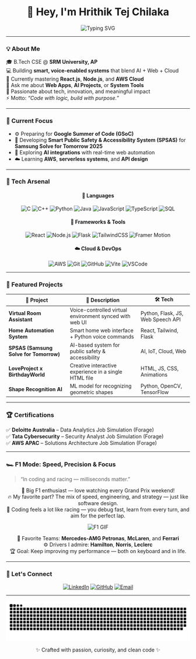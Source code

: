 <!-- Futuristic GitHub Profile README for Hrithik Tej Chilaka -->

<h1 align="center">👋 Hey, I'm Hrithik Tej Chilaka</h1>

<p align="center">
  <img src="https://readme-typing-svg.herokuapp.com?font=JetBrains+Mono&size=20&pause=1000&color=00FFFF&center=true&vCenter=true&width=450&lines=Full+Stack+Developer;AI+%26+Cloud+Explorer;Innovator+at+Heart;Always+Learning+and+Building" alt="Typing SVG" />
</p>

---

### 💡 About Me

🎓 B.Tech CSE @ **SRM University, AP**  
💻 Building **smart, voice-enabled systems** that blend AI + Web + Cloud  
🌱 Currently mastering **React.js**, **Node.js**, and **AWS Cloud**  
💬 Ask me about **Web Apps**, **AI Projects**, or **System Tools**  
💖 Passionate about tech, innovation, and meaningful impact  
⚡ Motto: *“Code with logic, build with purpose.”*

---

### 🧠 Current Focus

- ⚙️ Preparing for **Google Summer of Code (GSoC)**  
- 🚀 Developing **Smart Public Safety & Accessibility System (SPSAS)** for **Samsung Solve for Tomorrow 2025**  
- 🧩 Exploring **AI integrations** with real-time web automation  
- ☁️ Learning **AWS**, **serverless systems**, and **API design**

---

### 🧰 Tech Arsenal

<div align="center">

#### 💬 Languages
![C](https://img.shields.io/badge/C-00599C?style=for-the-badge&logo=c&logoColor=white)
![C++](https://img.shields.io/badge/C++-00599C?style=for-the-badge&logo=cplusplus&logoColor=white)
![Python](https://img.shields.io/badge/Python-14354C?style=for-the-badge&logo=python&logoColor=yellow)
![Java](https://img.shields.io/badge/Java-E34F26?style=for-the-badge&logo=java&logoColor=white)
![JavaScript](https://img.shields.io/badge/JavaScript-F7DF1E?style=for-the-badge&logo=javascript&logoColor=black)
![TypeScript](https://img.shields.io/badge/TypeScript-007ACC?style=for-the-badge&logo=typescript&logoColor=white)
![SQL](https://img.shields.io/badge/SQL-336791?style=for-the-badge&logo=postgresql&logoColor=white)

#### 🧩 Frameworks & Tools
![React](https://img.shields.io/badge/React-20232A?style=for-the-badge&logo=react&logoColor=61DAFB)
![Node.js](https://img.shields.io/badge/Node.js-43853D?style=for-the-badge&logo=node-dot-js&logoColor=white)
![Flask](https://img.shields.io/badge/Flask-000000?style=for-the-badge&logo=flask&logoColor=white)
![TailwindCSS](https://img.shields.io/badge/Tailwind_CSS-38B2AC?style=for-the-badge&logo=tailwind-css&logoColor=white)
![Framer Motion](https://img.shields.io/badge/Framer_Motion-EA4C89?style=for-the-badge&logo=framer&logoColor=white)

#### ☁️ Cloud & DevOps
![AWS](https://img.shields.io/badge/AWS-232F3E?style=for-the-badge&logo=amazonaws&logoColor=white)
![Git](https://img.shields.io/badge/Git-F05033?style=for-the-badge&logo=git&logoColor=white)
![GitHub](https://img.shields.io/badge/GitHub-181717?style=for-the-badge&logo=github)
![Vite](https://img.shields.io/badge/Vite-646CFF?style=for-the-badge&logo=vite&logoColor=white)
![VSCode](https://img.shields.io/badge/VS_Code-0078D4?style=for-the-badge&logo=visual-studio-code&logoColor=white)

</div>

---

### 🧩 Featured Projects

| 🚀 Project | 💬 Description | 🛠️ Tech |
|-------------|----------------|----------|
| **Virtual Room Assistant** | Voice-controlled virtual environment synced with web UI | Python, Flask, JS, Web Speech API |
| **Home Automation System** | Smart home web interface + Python voice commands | React, Tailwind, Flask |
| **SPSAS (Samsung Solve for Tomorrow)** | AI-based system for public safety & accessibility | AI, IoT, Cloud, Web |
| **LoveProject x BirthdayWorld** | Creative interactive experience in a single HTML file | HTML, JS, CSS, Animations |
| **Shape Recognition AI** | ML model for recognizing geometric shapes | Python, OpenCV, TensorFlow |

---

### 🏆 Certifications

✅ **Deloitte Australia** – Data Analytics Job Simulation (Forage)  
✅ **Tata Cybersecurity** – Security Analyst Job Simulation (Forage)  
✅ **AWS APAC** – Solutions Architecture Job Simulation (Forage)

---

### 🏎️ F1 Mode: Speed, Precision & Focus

> “In coding and racing — milliseconds matter.”

<div align="center">

🏁 Big F1 enthusiast — love watching every Grand Prix weekend!  
🔥 My favorite part? The mix of speed, engineering, and strategy — just like software design.  
🧠 Coding feels a lot like racing — you debug fast, learn from every turn, and aim for the perfect lap.  

<p align="center">
  <img src="https://media.tenor.com/sgI5rL-LPOcAAAAC/formula1-f1.gif" width="400" alt="F1 GIF" />
</p>

💬 Favorite Teams: **Mercedes-AMG Petronas**, **McLaren**, and **Ferrari**  
⚙️ Drivers I admire: **Hamilton**, **Norris**, **Leclerc**  
🏆 Goal: Keep improving my performance — both on keyboard and in life.

</div>

---

### 💬 Let's Connect

<div align="center">
  
[![LinkedIn](https://img.shields.io/badge/LinkedIn-Hrithik_Tej_Chilaka-blue?style=for-the-badge&logo=linkedin)](https://www.linkedin.com/in/hrithik-tej-chilaka-62767835b/)
[![GitHub](https://img.shields.io/badge/GitHub-HRITHIK21--08-black?style=for-the-badge&logo=github)](https://github.com/HRITHIK21-08)
[![Email](https://img.shields.io/badge/Email-hrithiktejchilaka%40gmail.com-red?style=for-the-badge&logo=gmail&logoColor=white)](mailto:hrithiktejchilaka@gmail.com)

</div>

---

<p align="center">
  <img src="https://github.com/Platane/snk/raw/output/github-contribution-grid-snake.svg" alt="snake animation" />
</p>

<p align="center">✨ Crafted with passion, curiosity, and clean code ✨</p>
